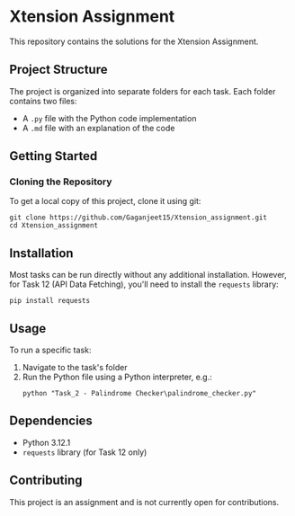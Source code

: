 # Xtension Assignment

This repository contains the solutions for the Xtension Assignment.

## Project Structure

The project is organized into separate folders for each task. Each folder contains two files:
- A `.py` file with the Python code implementation
- A `.md` file with an explanation of the code

## Getting Started

### Cloning the Repository

To get a local copy of this project, clone it using git:

```
git clone https://github.com/Gaganjeet15/Xtension_assignment.git
cd Xtension_assignment
```

## Installation

Most tasks can be run directly without any additional installation. However, for Task 12 (API Data Fetching), you'll need to install the `requests` library:

```
pip install requests
```

## Usage

To run a specific task:

1. Navigate to the task's folder
2. Run the Python file using a Python interpreter, e.g.:
   ```
   python "Task_2 - Palindrome Checker\palindrome_checker.py"
   ```

## Dependencies

- Python 3.12.1
- `requests` library (for Task 12 only)

## Contributing

This project is an assignment and is not currently open for contributions.
